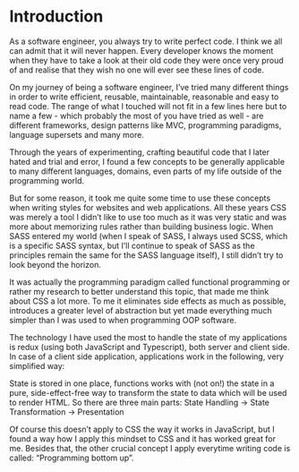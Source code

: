 # Introduction

As a software engineer, you always try to write perfect code. I think we all can admit that it
will never happen. Every developer knows the moment when they have to take a look at their
old code they were once very proud of and realise that they wish no one will ever see these
lines of code.

On my journey of being a software engineer, I’ve tried many different things in order to write
efficient, reusable, maintainable, reasonable and easy to read code. The range of what I
touched will not fit in a few lines here but to name a few - which probably the most of you
have tried as well - are different frameworks, design patterns like MVC, programming paradigms,
language supersets and many more.

Through the years of experimenting, crafting beautiful code that I later hated and trial and
error, I found a few concepts to be generally applicable to many different languages,
domains, even parts of my life outside of the programming world.

But for some reason, it took me quite some time to use these concepts when writing styles
for websites and web applications. All these years CSS was merely a tool I didn’t like to use
too much as it was very static and was more about memorizing rules rather than building
business logic. When SASS entered my world (when I speak of SASS, I always used SCSS,
which is a specific SASS syntax, but I’ll continue to speak of SASS as the principles remain
the same for the SASS language itself), I still didn’t try to look beyond the horizon.

It was actually the programming paradigm called functional programming or rather my
research to better understand this topic, that made me think about CSS a lot more. To me it
eliminates side effects as much as possible, introduces a greater level of abstraction but yet
made everything much simpler than I was used to when programming OOP software.

The technology I have used the most to handle the state of my applications is redux (using
both JavaScript and Typescript), both server and client side. In case of a client side
application, applications work in the following, very simplified way:

State is stored in one place, functions works with (not on!) the state in a pure, side-effect-free
way to transform the state to data which will be used to render HTML. So there are three
main parts: State Handling -> State Transformation -> Presentation

Of course this doesn’t apply to CSS the way it works in JavaScript, but I found a way how I
apply this mindset to CSS and it has worked great for me. Besides that, the other crucial
concept I apply everytime writing code is called: “Programming bottom up”.

